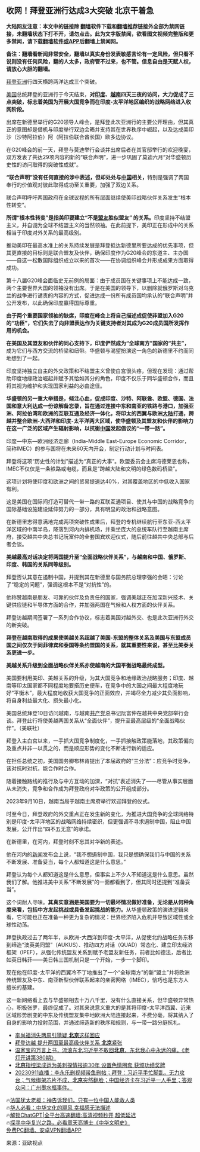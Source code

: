  <!-- 面包屑导航 --> <h2>收网！拜登亚洲行达成3大突破 北京干着急</h2> <p class="notice"><b>大陆网友注意：本文中的链接除 <a href="https://github.com/bannedbook/fanqiang" >翻墙</a>软件下载和<a href="https://github.com/killgcd/justmysocks/blob/master/README.md">翻墙推荐</a>链接外全部为禁网链接，未翻墙状态下打不开，请勿点击。此为文字版禁闻，欲看图文视频完整版和更多禁闻，请下载<a href="https://github.com/bannedbook/fanqiang">翻墙软件或APP</a>后翻墙上禁闻网。</p><p>备注：翻墙看新闻非常安全，翻墙以真实身份发表敏感言论有一定风险，但只看不说则没有任何风险，翻的人太多，政府管不过来，也不管。信息自由是天赋人权，请放心大胆的翻墙。</b></p>  <div class="entry"> <p><a href="https://www.bannedbook.org/bnews/tag/%e6%8b%9c%e7%99%bb/" class="st_tag internal_tag" rel="tag" title="标签 拜登 下的日志">拜登</a><a href="https://www.bannedbook.org/bnews/tag/%e4%ba%9a%e6%b4%b2/" class="st_tag internal_tag" rel="tag" title="标签 亚洲 下的日志">亚洲</a>行四天横跨两洋达成三个突破。</p> <p><a href="https://www.bannedbook.org/bnews/tag/%e7%be%8e%e5%9b%bd/" class="st_tag internal_tag" rel="tag" title="标签 美国 下的日志">美国</a>总统拜登的亚洲行于今天结束，<strong>对<a href="https://www.bannedbook.org/bnews/tag/%e5%8d%b0%e5%ba%a6/" class="st_tag internal_tag" rel="tag" title="标签 印度 下的日志">印度</a>、<a href="https://www.bannedbook.org/bnews/tag/%e8%b6%8a%e5%8d%97/" class="st_tag internal_tag" rel="tag" title="标签 越南 下的日志">越南</a>四天三夜的访问，大力促成了三点突破，标志着美国为开展大国竞争而在印度-太平洋地区编织的战略网络进入收网阶段。</strong></p> <p>出席在新德里举行的G20领导人峰会，是拜登此次亚洲行的主要公开理由，但其真正的意图却是借机与印度举行双边会晤并支持其在世界秩序中崛起，以及达成美印沙（沙特阿拉伯）阿（阿拉伯联合酋长国）欧多边协议。</p> <p>在G20峰会的前一天，拜登与莫迪举行会谈并出席后者在其官邸举行的欢迎晚宴，双方发表了共达29项内容的新的“联合声明”，进一步巩固了莫迪六月“对华盛顿历史性的访问取得的突破性成就”。</p> <p><strong>“联合声明”没有任何直接的涉中表述，但却处处与<span class='wp_keywordlink_affiliate'><a href="https://www.bannedbook.org/" title="中国" target="_blank">中国</a></span>相关，</strong>特别是强调了两国奉行的价值观对彼此取得成功至关重要，加强了双边关系。</p> <p>联合声明呼吁两国政府在全球议程的所有层面继续使美印战略伙伴关系发生“根本性转变”。</p> <p><strong>所谓“根本性转变”是指美印要建立“不是<a href="https://www.bannedbook.org/bnews/tag/%E7%9B%9F%E5%8F%8B/" class="st_tag internal_tag" rel="tag" title="标签 盟友 下的日志">盟友</a>胜似盟友” 的关系。</strong>印度坚持不结盟主义，并自诩为全球不结盟主义的当然领袖。在此前提下，美印正在形成中的关系相当于印度对外关系的最高级别。</p> <p>推动美印在最高水准上的关系持续发展是拜登抵达新德里所要达成的优先事项，但其更直接的目标则是联合盟友及伙伴，确保印度作为G20峰会的东道主、主办国——自这一松散国际组织成立以来的首次——在协调组织峰会并形成成果方面取得成功。</p> <p>第十八届G20峰会面临史无前例的局面：由于成员国在关键事项上不能达成一致，两个主要世界大国的领袖没有出席。于是在美国的领导下，以删除就俄罗斯对乌克兰的战争进行谴责的内容的方式，促进达成一份所有成员国均承认的“联合声明”并公开发布，以此确保印度赢得国际尊重。</p> <p><strong>由于两个重要国家领袖的缺席，印度在峰会上将自己描述成促使非盟加入G20的“功臣”，它们失去了向非盟表达作为关键支持者对其成为G20成员国所发挥作用的机会。</strong></p> <p><strong>在美国及其盟友和伙伴的同心支持下，印度俨然成为“全球南方”国家的“共主”，</strong>成为它们与西方交流的桥梁和纽带。华盛顿与渴望扮演这一角色的新德里不约而同地想到了一起。</p> <p>印度坚持独立自主的外交政策和不结盟主义曾使白宫很头疼，但现在发现：通过帮助印度地缘政治崛起并赋予其恰如其分的角色，印度不仅乐于同华盛顿合作，而且将其视为维护和实现国家利益的必由途径。</p> <p><strong>华盛顿的另一重大举措是，倾注心血，促成印度、沙特、阿联酋、欧盟、德国、法国和意大利达成一份谅解备忘录，旨在通过连接中东和南亚的铁路与港口，加强亚洲、阿拉伯湾和欧洲的互联互通及经济一体化，将印太的西翼与欧洲<span class='wp_keywordlink_affiliate'><a href="https://www.bannedbook.org/" title="大陆" target="_blank">大陆</a></span>打通，跨越并整合欧洲-大西洋和印度-太平洋两大区域，使华盛顿及其盟友和伙伴的影响力在这一广泛的区域产生辐射影响，以抗衡<a href="https://www.bannedbook.org/bnews/tag/%E4%B8%AD%E5%9B%BD/" class="st_tag internal_tag" rel="tag" title="标签 中国 下的日志">中国</a>发起倡议的“一带一路”。</strong></p> <p>印度—中东—欧洲经济走廊（India-Middle East-Europe Economic Corridor，简称IMEC）的参与国将在未来60天内开会，制定行动计划与时间表。</p> <p>拜登将这项“历史性的计划”描述为“真正的大事”。欧盟委员会主席冯德莱恩也称，IMEC不仅仅是一条铁路或电缆，而且是“跨越大陆和文明的绿色数码桥梁”。</p> <p>这项计划将使印度和欧洲之间的贸易提速达40%，对其覆盖地区的中低收入国家有利。</p> <p>这是美国在国际间打造可替代一带一路的互联互通项目、使其与中国的战略竞争向国际基础设施建设延伸努力的一部分，具有明显的政治和战略意图。</p> <p>在新德里志得意满地完成两项突破性成果后，拜登的专机继续航行至东亚-西太平洋区域的中南半岛，降落到河内内排机场，并乘坐庞大的总统车队行至越南主席府，接受越共中央总书记阮富仲的全套国宾欢迎仪式，随后前往越共中央总部与后者会谈。</p> <p><strong>美越最高对话决定将两国提升至“全面战略伙伴关系”，与越南和中国、俄罗斯、印度、韩国的关系同等级别。</strong></p> <p>拜登否认其意在遏制中国，并提到其在新德里与国务院总理李强的会晤：讨论了“稳定的问题”，强调这根本不是“对抗性”的。</p>  <p>他称赞越南是朋友、可靠的伙伴及负责任的国家，强调美越正在加深新兴技术、关键供应链和半导体方面的合作，并加强两国在气候和人权方面的伙伴关系。</p> <p>拜登访越期间签署了一系列合作协议，标志着美国对越外交、也是此次亚洲行外交的新突破。</p> <p><strong>拜登在越南取得的成果使美越关系超越了美国-东盟的整体关系及美国与东盟成员国之间仅次于同菲律宾和泰国等条约盟国的关系，就其重要性来说，甚至比美泰关系更进一步。</strong></p> <p><strong>美越关系升级到全面战略伙伴关系亦使越南的大国平衡战略最终成型。</strong></p> <p>美国要利用美印、美越关系的升级，为其大国竞争和地缘政治战略服务；印度、越南等印太国家都不同程度地要搭历史便车，在竞争中的大国之间最大程度地玩好“平衡木”，最大程度地收获大国竞争的正面效应，并竭尽全力减少其负面影响，将自身利益最大化、损失最小化。</p> <p>美国总统拜登10日访问越南，与越南<a href="https://www.bannedbook.org/bnews/tag/%e5%85%b1%e4%ba%a7%e5%85%9a/" class="st_tag internal_tag" rel="tag" title="标签 共产党 下的日志">共产党</a>总书记阮富仲在越共中央党部举行会谈。拜登此行将使美越两国关系从“全面伙伴”，提升至最高层级的“全面战略伙伴”。（美联社）</p> <p>拜登入主白宫以来，一手抓大国竞争制度化，一手抓接触政策能落地，其政策偏向及重点并非一以贯之的，而是顺应形势的变化不断进行新的适应。</p> <p>在担任总统之初，美国国务卿布林肯提出了本届政府的“三分法”：应竞争时竞争，该对抗时对抗，能合作时合作。</p> <p>随着接触路线的推行及与中方互动的加深，“对抗”表述消失了——尽管从事实层面从未消失，竞争和合作成为拜登政府对华政策的公开组成部分。</p> <p>2023年9月10日，越南当局于越南主席府举行欢迎拜登的仪式。</p>  <p>时至今日，拜登政府的外交重点正在发生新的变化，为推进大国竞争的全球网络特别是印度-太平洋地区的战略网络持续密织，但更强调不寻求遏制中国，阻止中国发展，公开作出“四不五无意”的承诺。</p> <p>在新德里，在河内，拜登时刻不忘其对华新的表述。</p> <p>他在河内的<span class='wp_keywordlink_affiliate'><a href="https://www.bannedbook.org/" title="新闻">新闻</a></span>发布会上说，“我不想遏制中国，我只是想确保我们与中国的关系不断发展、准备妥当，每个人都知道这是什么意思。”</p> <p>拜登认为每个人都知道这是什么意思，但事实上不少人不知道这是什么意思。虽然我们了解。他推进美中关系“不断发展”的一面都看到了，但其同时还提到“准备妥当”。</p> <p>这个词耐人寻味。<strong>其真实意涵是美国要为一切最坏情况做好准备，无论是从何种角度来看，包括中方发起挑战或具备发起挑战的能力。</strong>从华盛顿政策的演进逻辑来看，它可能也正在准备一种更为复杂的情况：世界经济陷入危机并导致区域性或全球性动荡。</p> <p>拜登执政过去了两年半，从欧洲-大西洋到印度-太平洋，从促使北约战略任务东移到缔造“澳英美同盟”（AUKUS）、推动四方对话（QUAD）常态化、建立印太经济框架（IPEF），从强化传统盟友关系到赋予老盟友新任务，前者比如德法，后者比如英日韩菲——美日韩三国机制只是一个开始，一步一个脚印。</p> <p>现在他在印度-太平洋的西翼冷不丁地推出了一个“全球南方”的新“盟主”并将欧洲传统盟友及中东、南亚新型伙伴联系起来的亲密网络（IMEC），恰巧也是东方人擅长的基建。</p> <p>这一新网络看上去与华盛顿相去十万八千里，没有什么直接关系，但华盛顿异常热心，积极张罗，最终促成了。对其来说意义重大的是其将印度-太平洋西翼、近来区域形势剧变的中东及传统盟友集中地欧洲大陆连接起来，不费分毫，将其纳入了自身的影响力投射范围，并通过缔造新的秩序和规则，与一带一路分庭抗礼。</p> <!--<div id="taboola-mid-1"></div>--><ul class='op-related-articles' title='相关阅读'> <li><a href='https://www.bannedbook.org/bnews/baitai/20230912/1932294.html' target='_blank'>李尚福消失两周引猜疑 <b>北京</b>这样回应</a></li> <li><a href='https://www.bannedbook.org/bnews/baitai/20230911/1932119.html' target='_blank'>拜登访越 提升两国至最高级伙伴关系 <b>北京</b>紧张</a></li> <li><a href='https://www.bannedbook.org/bnews/sohnews/20230911/1932109.html' target='_blank'>温家宝的万言上书，流浪东北习近平不敢回<b>北京</b>，东北我心中永远的痛。《老灯开讲第380期》</a></li> <li><a href='https://www.bannedbook.org/bnews/headline/20230911/1932095.html' target='_blank'><b>北京</b>指控梁成运为美刺探情报逾30年 设置色情圈套 获颁功绩奖牌</a></li> <li><a href='https://www.bannedbook.org/bnews/sohnews/20230911/1932069.html' target='_blank'>20230911直播：李永乐删视频带鱼删帖；拜登：习近平手忙脚乱，无力攻台；气候绑架芯片不成，<b>北京</b>突然翻脸；中国经济卡在习近平一人手里；答观众问：广州墨水瓶事件。</a></li> </ul> <p class="texttj"> 🔥<a href="https://www.bannedbook.org/bnews/ssgc/20230219/1850782.html" target="_blank">法国犹太老板：神告诉我们，只有一位中国人能救人类</a><br/> 🔥<a href="https://www.bannedbook.org/bnews/comments/20220220/1694796.html" target="_blank">华人必看：中华文化的飓风 幸福感无法描述</a><br/> 🔥<a href="https://github.com/bannedbook/fanqiang/wiki/V2ray%E6%9C%BA%E5%9C%BA" target="_blank">解锁ChatGPT|全平台高速翻墙:高清视频秒开,超低延迟</a><br/> 🔥<a href="https://www.bannedbook.org/bnews/comments/20220808/1768773.html" target="_blank">探寻中华复兴之路，必看章天亮博士《中华文明史》</a><br/> <a href="https://github.com/bannedbook/fanqiang/wiki/%E7%A6%81%E9%97%BB%E7%BD%91%E5%AE%89%E5%8D%93%E7%BF%BB%E5%A2%99%E6%96%B0%E9%97%BBAPP" target="_blank">免费PC翻墙、安卓VPN翻墙APP</a><br/> </p><p class="src-info">来源：亚欧视点 </p> <a name='sharetosocial'></a> <div style="margin-bottom:5px;padding-bottom:5px;clear:both"> <div id="archive-pix-1" class="banner-ads"> <!-- AuctionX Display platform tag START --> <div id="27602x728x90x621x_ADSLOT1" clicktrack="%%CLICK_URL_ESC%%"></div>  <!-- AuctionX Display platform tag END --> </div> <div id="archive-pix-2" class="banner-ads"> <!-- AuctionX Display platform tag START --> <div id="27556x300x250x621x_ADSLOT1" clicktrack="%%CLICK_URL_ESC%%" style="margin:0 auto;text-align:center"></div>  <!-- AuctionX Display platform tag END --> </div> </div>  <div id="archive-pix-1" class="banner-ads"> <!-- AuctionX Display platform tag START --> <div id="27603x728x90x621x_ADSLOT1" clicktrack="%%CLICK_URL_ESC%%"></div>  <!-- AuctionX Display platform tag END --> </div> </div><!--END ENTRY--> 